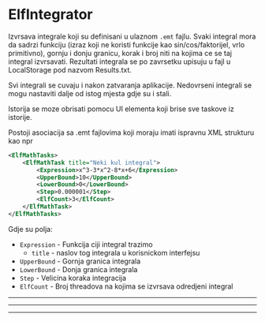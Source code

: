 # ElfIntegrator
Izvrsava integrale koji su definisani u ulaznom `.emt` fajlu. Svaki integral mora da sadrzi funkciju (izraz koji ne koristi funkcije kao sin/cos/faktorijel, vrlo primitivno), gornju i donju granicu, korak i broj niti na kojima ce se taj integral izvrsavati.
Rezultati integrala se po zavrsetku upisuju u fajl u LocalStorage pod nazvom Results.txt.

Svi integrali se cuvaju i nakon zatvaranja aplikacije. Nedovrseni integrali se mogu nastaviti dalje od istog mjesta gdje su i stali.

Istorija se moze obrisati pomocu UI elementa koji brise sve taskove iz istorije.

Postoji asociacija sa .emt fajlovima koji moraju imati ispravnu XML strukturu kao npr
```xml
<ElfMathTasks>
    <ElfMathTask title="Neki kul integral">
        <Expression>x^3-3*x^2-8*x+6</Expression>
        <UpperBound>10</UpperBound>
        <LowerBound>0</LowerBound>
        <Step>0.000001</Step>
        <ElfCount>3</ElfCount>
    </ElfMathTask>
</ElfMathTasks>
```
Gdje su polja:
* `Expression` - Funkcija ciji integral trazimo
  * `title` - naslov tog integrala u korisnickom interfejsu
* `UpperBound` - Gornja granica integrala
* `LowerBound` - Donja granica integrala
* `Step` - Velicina koraka integracija
* `ElfCount` - Broj threadova na kojima se izvrsava odredjeni integral


______
_____
____

